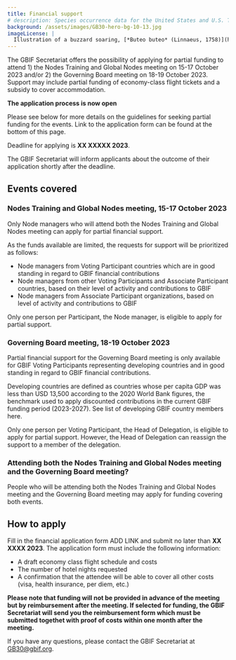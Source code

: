 ```yaml
---
title: Financial support
# description: Species occurrence data for the United States and U.S. Territories.
background: /assets/images/GB30-hero-bg-10-13.jpg
imageLicense: |
  Illustration of a buzzard soaring, [*Buteo buteo* (Linnaeus, 1758)](https://www.gbif.org/species/2480537), from Birds on flight, Published by London, Gay & Hancock Limited, 1922. Via [Biodiversity Heritage Library.](https://flic.kr/p/2m5SSsM)
---
```


The GBIF Secretariat offers the possibility of applying for partial funding to attend 1) the Nodes Training and Global Nodes meeting on 15-17 October 2023 and/or 2) the Governing Board meeting on 18-19 October 2023. Support may include partial funding of economy-class flight tickets and a subsidy to cover accommodation.  

**The application process is now open**  

Please see below for more details on the guidelines for seeking partial funding for the events. Link to the application form can be found at the bottom of this page. 

Deadline for applying is **XX XXXXX 2023**.  

The GBIF Secretariat will inform applicants about the outcome of their application shortly after the deadline. 

## Events covered

### Nodes Training and Global Nodes meeting, 15-17 October 2023

Only Node managers who will attend both the Nodes Training and Global Nodes meeting can apply for partial financial support. 

As the funds available are limited, the requests for support will be prioritized as follows:
- Node managers from Voting Participant countries which are in good standing in regard to GBIF financial contributions
- Node managers from other Voting Participants and Associate Participant countries, based on their level of activity and contributions to GBIF
- Node managers from Associate Participant organizations, based on level of activity and contributions to GBIF

Only one person per Participant, the Node manager, is eligible to apply for partial support. 

### Governing Board meeting, 18-19 October 2023

Partial financial support for the Governing Board meeting is only available for GBIF Voting Participants representing developing countries and in good standing in regard to GBIF financial contributions.  

Developing countries are defined as countries whose per capita GDP was less than USD 13,500 according to the 2020 World Bank figures, the benchmark used to apply discounted contributions in the current GBIF funding period (2023-2027). See list of developing GBIF country members here.  

Only one person per Voting Participant, the Head of Delegation, is eligible to apply for partial support. However, the Head of Delegation can reassign the support to a member of the delegation. 

### Attending both the Nodes Training and Global Nodes meeting and the Governing Board meeting?

People who will be attending both the Nodes Training and Global Nodes meeting and the Governing Board meeting may apply for funding covering both events. 


## How to apply

Fill in the financial application form ADD LINK and submit no later than **XX XXXX 2023**. 
The application form must include the following information:
- A draft economy class flight schedule and costs
- The number of hotel nights requested
- A confirmation that the attendee will be able to cover all other costs (visa, health insurance, per diem, etc.)

**Please note that funding will not be provided in advance of the meeting but by reimbursement after the meeting. If selected for funding, the GBIF Secretariat will send you the reimbursement form which must be submitted togethet with proof of costs within one month after the meeting.**  

If you have any questions, please contact the GBIF Secretariat at [GB30@gbif.org](mailto:GB30@gbif.org).


